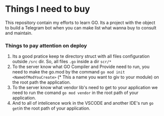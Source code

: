 # Things I need to buy

This repository contain my efforts to learn GO. Its a project with the object to build a Telegram bot when you can make list what wanna buy to consult and maintain.

### Things to pay attention on deploy

1. Its a good pratice keep te directory struct with all files configuration outside ```/src``` dir. So, all files ```.go``` inside a dir ```scr/*```
2. To the server know what GO Compiler and Provide need to run, you need to make the go.mod by the command ```go mod init <NameOfModYouCreate>``` (* This a name you want to giv to your module) on the root path the application.
3. To the server know what vendor lib's need to get to your application we need to run the comand ```go mod vendor``` in the root path of your application.
4. And to all of intelicence work in the VSCODE and another IDE's run ```go get```in the root path of your application.